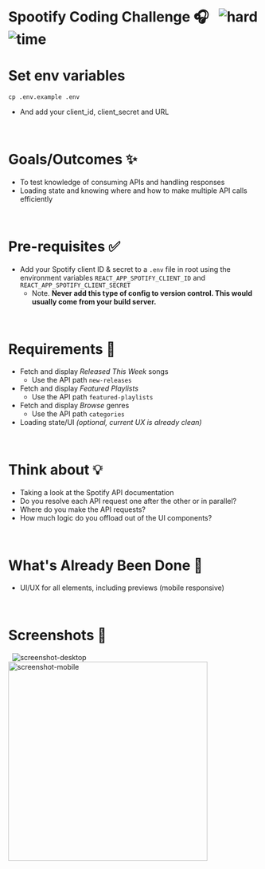 # Spootify Coding Challenge 🎧 &nbsp; ![hard](https://img.shields.io/badge/-Hard-red) ![time](https://img.shields.io/badge/%E2%8F%B0-60m-blue) 


# Set env variables
` cp .env.example .env `
- And add your client_id, client_secret and URL 

&nbsp;
# Goals/Outcomes ✨
- To test knowledge of consuming APIs and handling responses
- Loading state and knowing where and how to make multiple API calls efficiently

&nbsp;
# Pre-requisites ✅
- Add your Spotify client ID & secret to a `.env` file in root using the environment variables `REACT_APP_SPOTIFY_CLIENT_ID` and `REACT_APP_SPOTIFY_CLIENT_SECRET`
  - Note. **Never add this type of config to version control. This would usually come from your build server.**

&nbsp;
# Requirements 📖
- Fetch and display *Released This Week* songs
  - Use the API path `new-releases`
- Fetch and display *Featured Playlists*
  - Use the API path `featured-playlists`
- Fetch and display *Browse* genres
  - Use the API path `categories`
- Loading state/UI *(optional, current UX is already clean)*

&nbsp;
# Think about 💡
- Taking a look at the Spotify API documentation
- Do you resolve each API request one after the other or in parallel?
- Where do you make the API requests?
- How much logic do you offload out of the UI components?

&nbsp;
# What's Already Been Done 🏁
- UI/UX for all elements, including previews (mobile responsive)

&nbsp;
# Screenshots 🌄
&nbsp;
![screenshot-desktop](https://puu.sh/GwPLE/3be580156a.png)
<img alt="screenshot-mobile" width=400 src="https://puu.sh/GwPLS/0bcb566d23.png" />
